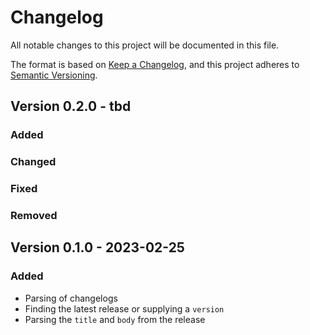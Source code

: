 # Changelog

All notable changes to this project will be documented in this file.

The format is based on [Keep a Changelog](https://keepachangelog.com/en/1.0.0/),
and this project adheres to [Semantic Versioning](https://semver.org/spec/v2.0.0.html).

## Version 0.2.0 - tbd

### Added

### Changed

### Fixed

### Removed

## Version 0.1.0 - 2023-02-25

### Added

- Parsing of changelogs
- Finding the latest release or supplying a `version`
- Parsing the `title` and `body` from the release

